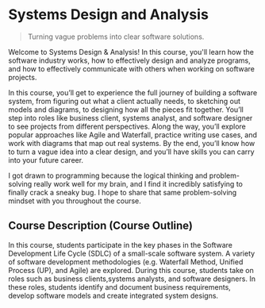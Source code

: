 # Systems Design and Analysis

> Turning vague problems into clear software solutions.

Welcome to Systems Design & Analysis! In this course, you'll learn how the software industry works, how to effectively design and analyze programs, and how to effectively communicate with others when working on software projects.

In this course, you’ll get to experience the full journey of building a software system, from figuring out what a client actually needs, to sketching out models and diagrams, to designing how all the pieces fit together. You’ll step into roles like business client, systems analyst, and software designer to see projects from different perspectives. Along the way, you’ll explore popular approaches like Agile and Waterfall, practice writing use cases, and work with diagrams that map out real systems. By the end, you’ll know how to turn a vague idea into a clear design, and you’ll have skills you can carry into your future career.

I got drawn to programming because the logical thinking and problem-solving really work well for my brain, and I find it incredibly satisfying to finally crack a sneaky bug. I hope to share that same problem-solving mindset with you throughout the course.

## Course Description (Course Outline)
In this course, students participate in the key phases in the Software Development Life Cycle (SDLC) of a small-scale software system. A variety of software development methodologies (e.g. Waterfall Method, Unified Process (UP), and Agile) are explored. During this course, students take on roles such as business clients,systems analysts, and software designers. In these roles, students identify and document business requirements, develop software models and create integrated system designs.
